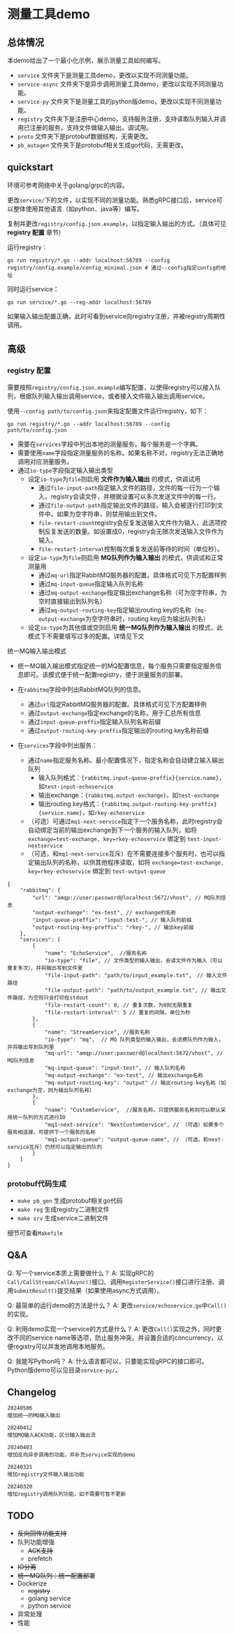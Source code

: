 # 测量工具demo

## 总体情况

本demo给出了一个最小化示例，展示测量工具如何编写。

* `service` 文件夹下是测量工具demo，更改以实现不同测量功能。
* `service-async` 文件夹下是异步调用测量工具demo，更改以实现不同测量功能。
* `service-py` 文件夹下是测量工具的python版demo，更改以实现不同测量功能。
* `registry` 文件夹下是注册中心demo，支持服务注册，支持读取队列输入并调用已注册的服务，支持文件做输入输出。调试用。
* `proto` 文件夹下是protobuf数据结构，无需更改。
* `pb_autogen` 文件夹下是protobuf相关生成go代码，无需更改。

## quickstart
环境可参考网络中关于golang/grpc的内容。

更改`service/`下的文件，以实现不同的测量功能。熟悉gRPC接口后，service可以整体使用其他语言（如python、java等）编写。

复制并更改`registry/config.json.example`，以指定输入输出的方式。（具体可见 **registry 配置** 章节）

运行registry：
```shell
go run registry/*.go --addr localhost:56789 --config registry/config.example/config_minimal.json # 通过--config指定config的地址
```

同时运行service：
```shell
go run service/*.go --reg-addr localhost:56789
```

如果输入输出配置正确，此时可看到service向registry注册，并被registry周期性调用。

## 高级

### registry 配置
需要按照`registry/config.json.example`编写配置，以使得registry可以接入队列，根据队列输入输出调用service，或者接入文件输入输出调用service。

使用`--config path/to/config.json`来指定配置文件运行registry，如下：
```shell
go run registry/*.go --addr localhost:56789 --config path/to/config.json
```

* 需要在`services`字段中列出本地的测量服务，每个服务是一个字典。
* 需要使用`name`字段指定测量服务的名称。如果名称不对，registry无法正确地调用对应测量服务。
* 通过`io-type`字段指定输入输出类型
  - 设定`io-type`为`file`则启用 **文件作为输入输出** 的模式，供调试用
    + 通过`file-input-path`指定输入文件的路径，文件的每一行为一个输入。registry会读文件，并根据设置可以多次发送文件中的每一行。
    + 通过`file-output-path`指定输出文件的路径，输入会被逐行打印到文件中。如果为空字符串，则禁用输出到文件。
    + `file-restart-count`registry会反复发送输入文件作为输入，此选项控制反复发送的数量。如设置成0，registry会无限次发送输入文件作为输入。
    + `file-restart-interval`控制每次重复发送前等待的时间（单位秒）。
  - 设定`io-type`为`file`则启用 **MQ队列作为输入输出** 的模式，供调试和正常测量用
    + 通过`mq-url`指定RabbitMQ服务器的配置。具体格式可见下方配置样例
    + 通过`mq-input-queue`指定输入队列名称
    + 通过`mq-output-exchange`指定输出exchange名称（可为空字符串，为空时直接输出到队列名）
    + 通过`mq-output-routing-key`指定输出routing key的名称（`mq-output-exchange`为空字符串时，routing key应为输出队列名）
  - 设定`io-type`为其他值或空则启用 **统一MQ队列作为输入输出** 的模式，此模式下不需要填写过多的配置。详情见下文

统一MQ输入输出模式
* 统一MQ输入输出模式指定统一的MQ配置信息，每个服务只需要指定服务信息即可。该模式便于统一配置registry，便于测量服务的部署。
* 在`rabbitmq`字段中列出RabbitMQ队列的信息。
  - 通过`url`指定RabbitMQ服务器的配置。具体格式可见下方配置样例
  - 通过`output-exchange`指定exchange的名称，用于汇总所有信息
  - 通过`input-queue-preffix`指定输入队列名称前缀
  - 通过`output-routing-key-preffix`指定输出的routing key名称前缀
  
* 在`services`字段中列出服务：
  - 通过`name`指定服务名称。最小配置情况下，指定名称会自动建立输入输出队列
    + 输入队列格式：`{rabbitmq.input-queue-preffix}{service.name}`，如`test-input-echoservice`
    + 输出exchange：`{rabbitmq.output-exchange}`，如`test-exchange`
    + 输出routing key格式：`{rabbitmq.output-routing-key-preffix}{service.name}`，如`rkey-echoservice`
  - （可选）可通过`mq1-next-service`指定下一个服务名称，此时registry会自动绑定当前的输出exchange到下一个服务的输入队列，如将 `exchange=test-exchange, key=rkey-echoservice` 绑定到 `test-input-nextservice`
  - （可选，和`mq1-next-service`互斥）在不需要连接多个服务时，也可以指定输出队列的名称，以供其他程序读取，如将 `exchange=test-exchange, key=rkey-echoservice` 绑定到 `test-output-queue`

```jsonc
{
    "rabbitmq": {
        "url": "amqp://user:password@localhost:5672/vhost", // MQ队列信息
        "output-exchange": "ex-test", // exchange的名称
        "input-queue-preffix": "input-test-", // 输入队列前缀
        "output-routing-key-preffix": "rkey-", // 输出key前缀
    },
    "services": [
        {
            "name": "EchoService",  //服务名称
            "io-type": "file", // 文件类型的输入输出，会读文件作为输入（可以重复多次），并将输出写到文件里
            "file-input-path": "path/to/input_example.txt",　// 输入文件路径
            "file-output-path": "path/to/output_example.txt", // 输出文件路径，为空则只会打印在stdout
            "file-restart-count": 0, // 重复次数，为0则无限重复
            "file-restart-interval": 5 // 重复的间隔，单位为秒
        },
        {
            "name": "StreamService", //服务名称
            "io-type": "mq",  // MQ 队列类型的输入输出，会消费队列作为输入，并将输出写到队列里
            "mq-url": "amqp://user:password@localhost:5672/vhost", // MQ队列信息
            "mq-input-queue": "input-test", // 输入队列名称
            "mq-output-exchange": "ex-test", // 输出exchange名称
            "mq-output-routing-key": "output" // 输出routing key名称（如exchange为空，则为输出队列名称）
        },
        {
            "name": "CustomService",  //服务名称。只提供服务名称则可以默认采用统一队列的方式进行IO
            "mq1-next-service": "NextCustomService", // （可选）如果多个服务相连接，可提供下一个服务的名称
            "mq1-output-queue": "output-queue-name", // （可选，和next-service互斥）仍然可以指定输出的队列
        }
    ]
}

```
### protobuf代码生成

* `make pb_gen` 生成protobuf相关go代码
* `make reg` 生成registry二进制文件
* `make srv` 生成service二进制文件

细节可查看`Makefile`


## Q&A

Q: 写一个service本质上需要做什么？
A: 实现gRPC的`Call/CallStream/CallAsync()`接口、调用`RegisterService()`接口进行注册、调用`SubmitResult()`提交结果（如果使用async方式调用）。

Q: 最简单的运行demo的方法是什么？
A: 更改`service/echoservice.go`中`Call()`的实现。

Q: 利用demo实现一个service的方式是什么？
A: 更改`Call()`实现之外，同时更改不同的service name等选项，防止服务冲突。并设置合适的concurrency，以便registry可以并发地调用本地服务。

Q: 我能写Python吗？
A: 什么语言都可以，只要能实现gRPC的接口即可。Python版demo可以见目录`service-py/`。

## Changelog
```
20240506
增加统一的MQ输入输出

20240412
增加MQ输入ACK功能，区分输入输出流

20240403
增加反向异步调用的功能，并补充service实现的demo

20240321
增加registry文件输入输出功能

20240320
增加registry调用队列功能，如不需要可暂不更新
```

## TODO
* ~~反向回传功能支持~~
* 队列功能增强
  - ~~ACK支持~~
  - prefetch
* ~~IO分离~~
* ~~统一MQ队列：统一配置部署~~
* Dockerize
  - ~~registry~~
  - golang service
  - python service
* 异常处理
* 性能
